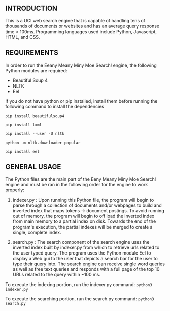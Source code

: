INTRODUCTION
--------------

This is a UCI web search engine that is capable of handling tens of thousands of documents or websites and has an average query response time < 100ms. Programming languages used include Python, Javascript, HTML, and CSS.


REQUIREMENTS
--------------

In order to run the Eeany Meany Miny Moe Search! engine, the following Python modules are required:

- Beautiful Soup 4 
- NLTK
- Eel

If you do not have python or pip installed, install them before running the following command to install the dependencies

```pip install beautifulsoup4```

```pip install lxml```

```pip install --user -U nltk```

```python -m nltk.downloader popular```

```pip install eel```


GENERAL USAGE
--------------

The Python files are the main part of the Eeny Meany Miny Moe Search! engine and must be ran in the following order for 
the engine to work properly:

1) indexer.py : Upon running this Python file, the program will begin to parse through a collection of documents and/or
		webpages to build and inverted index that maps tokens -> document postings. To avoid running out of memory,
		the program will begin to off load the inverted index from main memory to a partial index on disk. Towards
		the end of the program's execution, the partial indexes will be merged to create a single, complete index.

2) search.py  : The search component of the search engine uses the inverted index built by indexer.py from which to 
		retrieve urls related to the user typed query. The program uses the Python module Eel to display a Web
		gui to the user that depicts a search bar for the user to type their query into. The search engine can
		receive single word queries as well as free text queries and responds with a full page of the top 10 URLs 
		related to the query within ~100 ms.
		

To execute the indexing portion, run the indexer.py command:
```python3 indexer.py```

To execute the searching portion, run the search.py command:
```python3 search.py```



